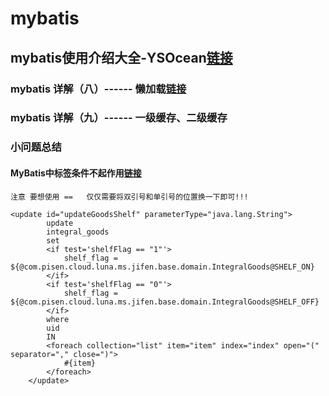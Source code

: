 # mybatis

## mybatis使用介绍大全-YSOcean[链接](https://www.cnblogs.com/ysocean/tag/MyBatis详解系列/)

### mybatis 详解（八）------ 懒加载[链接](https://www.cnblogs.com/ysocean/p/7336945.html)
### mybatis 详解（九）------ 一级缓存、二级缓存



### 小问题总结
#### MyBatis中<if test=" ">标签条件不起作用[链接](https://www.cnblogs.com/sxdcgaq8080/p/9443023.html)
```
注意 要想使用 ==   仅仅需要将双引号和单引号的位置换一下即可!!! 

<update id="updateGoodsShelf" parameterType="java.lang.String">
        update
        integral_goods
        set
        <if test='shelfFlag == "1"'>
            shelf_flag = ${@com.pisen.cloud.luna.ms.jifen.base.domain.IntegralGoods@SHELF_ON}
        </if>
        <if test='shelfFlag == "0"'>
            shelf_flag = ${@com.pisen.cloud.luna.ms.jifen.base.domain.IntegralGoods@SHELF_OFF}
        </if>
        where
        uid
        IN
        <foreach collection="list" item="item" index="index" open="(" separator="," close=")">
            #{item}
        </foreach>
    </update>


```
